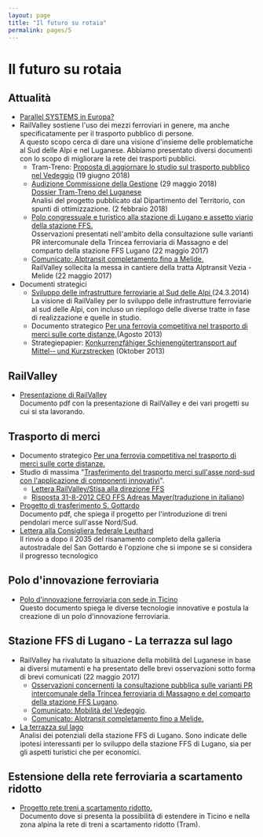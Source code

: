 ```yaml
---
layout: page
title: "Il futuro su rotaia"
permalink: pages/5
---
```


# Il futuro su rotaia

## Attualità

* [Parallel SYSTEMS in Europa?](/blog/2022/01/29/109)
* RailValley sostiene l'uso dei mezzi ferroviari in genere, ma anche specificatamente per il trasporto pubblico di persone.  
A questo scopo cerca di dare una visione d'insieme delle problematiche al Sud delle Alpi e nel Luganese. Abbiamo presentato diversi documenti con lo scopo di migliorare la rete dei trasporti pubblici.  
   * Tram-Treno: [Proposta di aggiornare lo studio sul trasporto pubblico nel Vedeggio](/blog/2018/06/19/106) (19 giugno 2018)  
   * [Audizione Commissione della Gestione](/blog/2018/05/30/105) (29 maggio 2018)  
   [Dossier Tram-Treno del Luganese](/files/RailValley%5FDossierTramTreno%5F20170202.pdf)  
   Analisi del progetto pubblicato dal Dipartimento del Territorio, con spunti di ottimizzazione. (2 febbraio 2018)  
   * [Polo congressuale e turistico alla stazione di Lugano e assetto viario della stazione FFS. ](/files/Consultazione-StazLug%5F20170522%5F0.pdf)  
   Osservazioni presentati nell'ambito della consultazione sulle varianti PR intercomunale della Trincea ferroviaria di Massagno e del comparto della stazione FFS Lugano (22 maggio 2017)  
   * [Comunicato: Alptransit completamento fino a Melide.](/files/CompletamentoAlptransitSud%5F20170524.pdf)  
   RailValley sollecita la messa in cantiere della tratta Alptransit Vezia - Melide (22 maggio 2017)
* Documenti strategici  
   * [Sviluppo delle infrastrutture ferroviarie al Sud delle Alpi](/files/ferrovie%5Fsuddellealpi%5F24%5F03%5F2014.pdf)[ ](/files/ferrovie%5Fsuddellealpi%5F31%5F01%5F2014.pdf)(24.3.2014)  
   La visione di RailValley per lo sviluppo delle infrastrutture ferroviarie al sud delle Alpi, con incluso un riepilogo delle diverse tratte in fase di realizzazione e quelle in studio.  
   * Documento strategico [Per una ferrovia competitiva nel trasporto di merci sulle corte distanze.](/files/strategia%5Fcorte%5Fdistanze-13-08-2013.pdf)(Agosto 2013)  
   * Strategiepapier: [Konkurrenzfähiger Schienengütertransport auf Mittel-­‐ und Kurzstrecken](/files/strategie%5Fkurzstrecken-10-10-2013.pdf) (Oktober 2013)

## RailValley

* [Presentazione di RailValley](/files/RailValley%20presentazione%20I%20v%5F27gen11.pdf)  
Documento pdf con la presentazione di RailValley e dei vari progetti su cui si sta lavorando.

## Trasporto di merci 

* Documento strategico [Per una ferrovia competitiva nel trasporto di merci sulle corte distanze.](/files/strategia%5Fcorte%5Fdistanze-13-08-2013.pdf)
* Studio di massima "[Trasferimento del trasporto merci sull'asse nord-sud con l'applicazione di componenti innovativi](/files/railvalley%5Fstudio%5Fnord%5Fsud%5F04052012.pdf)".  
   * [Lettera RailValley/Stisa alla direzione FFS](/files/railvalley%5Flettera%5FFFS%5Fdir%5FMayer.pdf)  
   * [Risposta 31-8-2012 CEO FFS Adreas Mayer(](/files/sbb%5Fbriefe%5Fmeyer%5F31-8-2012.pdf)[traduzione in italiano](/files/traduzione%5Fitaliano%5Flettera%5Fffs%5F31-8-2012.pdf))
* [Progetto di trasferimento S. Gottardo](/files/Progetto%20di%20trasferimento%20S.%20Gottardo.pdf)  
Documento pdf, che spiega il progetto per l'introduzione di treni pendolari merce sull'asse Nord/Sud.
* [Lettera alla Consigliera federale Leuthard](/files/lettera%5Fleuthard%5F13-3-2012.pdf)  
Il rinvio a dopo il 2035 del risanamento completo della galleria autostradale del San Gottardo è l'opzione che si impone se si considera il progresso tecnologico

## Polo d'innovazione ferroviaria

* [Polo d'innovazione ferroviaria con sede in Ticino](/files/Polo%20d%27innovazione%20ferroviaria.pdf)  
Questo documento spiega le diverse tecnologie innovative e postula la creazione di un polo d'innovazione ferroviaria.

## Stazione FFS di Lugano - La terrazza sul lago

* RailValley ha rivalutato la situazione della mobilità del Luganese in base ai diversi mutamenti e ha presentato delle brevi osservazioni sotto forma di brevi comunicati (22 maggio 2017)  
   * [Osservazioni concernenti la consultazione pubblica sulle varianti PR intercomunale della Trincea ferroviaria di Massagno e del comparto della stazione FFS Lugano](/files/Consultazione-StazLug%5F20170522%5F0.pdf).  
   * [Comunicato: Mobilità del Vedeggio](/files/Comunicato%5Fvedeggio%5F20170522%5F0.pdf).  
   * [Comunicato: Alptransit completamento fino a Melide.](/files/CompletamentoAlptransitSud%5F20170522.pdf)
* [La terrazza sul lago](/files/La%20terrazza%20sul%20lago.pdf)  
Analisi dei potenziali della stazione FFS di Lugano. Sono indicate delle ipotesi interessanti per lo sviluppo della stazione FFS di Lugano, sia per gli aspetti turistici che per economici.

## Estensione della rete ferroviaria a scartamento ridotto

* [Progetto rete treni a scartamento ridotto.](/files/Rete%20a%20scartamento%20ridotto.pdf)  
Documento dove si presenta la possibilità di estendere in Ticino e nella zona alpina la rete di treni a scartamento ridotto (Tram).

